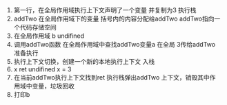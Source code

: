 1. 第一行，在全局作用域执行上下文声明了一个变量 并复制为3
执行栈
2. addTwo 在全局作用域下的变量
   括号内的内容分配给addTwo
   addTwo指向一个代码存储空间
3. 在全局作用域 b undifined
4. 调用addTwo函数 在全局作用域中查找addTwo变量a 在全局 3传给addTwo准备执行
5. 执行上下文切换，创建一个新的本地执行上下文 入栈
6. x ret undifined
   x = 3 
7. 在当前addTwo执行上下文找到ret
执行栈弹出addTwo 上下文，销毁其中作用域中变量，垃圾回收
8. 打印b